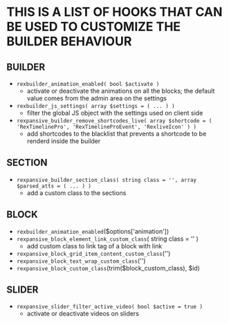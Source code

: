 # THIS IS A LIST OF HOOKS THAT CAN BE USED TO CUSTOMIZE THE BUILDER BEHAVIOUR

BUILDER
---

- `rexbuilder_animation_enabled( bool $activate )`
	- activate or deactivate the animations on all the blocks; the default value comes from the admin area on the settings
- `rexbuilder_js_settings( array $settings = ( ... ) )`
	- filter the global JS object with the settings used on client side
- `rexpansive_builder_remove_shortcodes_live( array $shortcode = ( 'RexTimelinePro', 'RexTimelineProEvent', 'RexliveIcon' ) )`
	- add shortcodes to the blacklist that prevents a shortcode to be renderd inside the builder

SECTION
---

- `rexpansive_builder_section_class( string class = '', array $parsed_atts = ( ... ) )`
	- add a custom class to the sections

BLOCK
---
- `rexbuilder_animation_enabled`($options['animation'])
- `rexpansive_block_element_link_custom_class`( string class = '' )
	- add custom class to link tag of a block with link
- `rexpansive_block_grid_item_content_custom_class`('')
- `rexpansive_block_text_wrap_custom_class`('')
- `rexpansive_block_custom_class`(trim($block_custom_class), $id)

SLIDER
---

- `rexpansive_slider_filter_active_video( bool $active = true )`
	- activate or deactivate videos on sliders